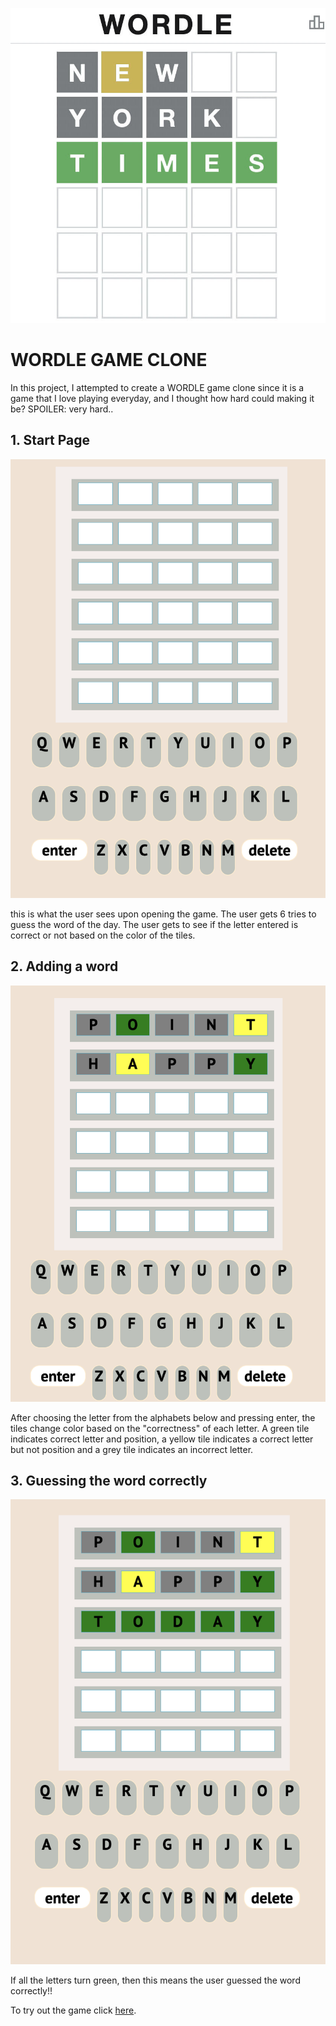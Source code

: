 ![adding picture test](./wordle-art-mediumSquareAt3X.jpg)

# WORDLE GAME CLONE

In this project, I attempted to create a WORDLE game clone since it is a game that I love playing everyday, and I thought how hard could making it be?
SPOILER: very hard..

## 1. Start Page

![adding picture test](./1.png)

this is what the user sees upon opening the game. The user gets 6 tries to guess the word of the day. The user gets to see if the letter entered is correct or not based on the color of the tiles.

## 2. Adding a word

![adding picture test](./2.png)

After choosing the letter from the alphabets below and pressing enter, the tiles change color based on the "correctness" of each letter. A green tile indicates correct letter and position, a yellow tile indicates a correct letter but not position and a grey tile indicates an incorrect letter.



## 3. Guessing the word correctly

![adding picture test](./3.png)

If all the letters turn green, then this means the user guessed the word correctly!!

To try out the game click [here](https://zainabdhaif.github.io/wordle-project/). 